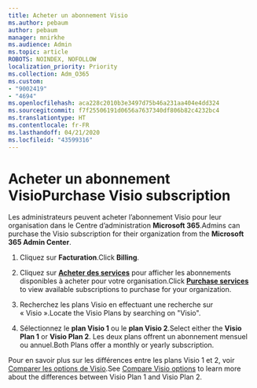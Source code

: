 ```yaml
---
title: Acheter un abonnement Visio
ms.author: pebaum
author: pebaum
manager: mnirkhe
ms.audience: Admin
ms.topic: article
ROBOTS: NOINDEX, NOFOLLOW
localization_priority: Priority
ms.collection: Adm_O365
ms.custom:
- "9002419"
- "4694"
ms.openlocfilehash: aca228c2010b3e3497d75b46a231aa404e4dd324
ms.sourcegitcommit: f7f25506191d0656a7637340df806b82c4232bc4
ms.translationtype: HT
ms.contentlocale: fr-FR
ms.lasthandoff: 04/21/2020
ms.locfileid: "43599316"
---
```

# <a name="purchase-visio-subscription"></a><span data-ttu-id="92e8e-102">Acheter un abonnement Visio</span><span class="sxs-lookup"><span data-stu-id="92e8e-102">Purchase Visio subscription</span></span>

<span data-ttu-id="92e8e-103">Les administrateurs peuvent acheter l’abonnement Visio pour leur organisation dans le Centre d’administration **Microsoft 365**.</span><span class="sxs-lookup"><span data-stu-id="92e8e-103">Admins can purchase the Visio subscription for their organization from the **Microsoft 365 Admin Center**.</span></span>

1. <span data-ttu-id="92e8e-104">Cliquez sur **Facturation**.</span><span class="sxs-lookup"><span data-stu-id="92e8e-104">Click **Billing**.</span></span>

2. <span data-ttu-id="92e8e-105">Cliquez sur **[Acheter des services](https://go.microsoft.com/fwlink/p/?linkid=868433)** pour afficher les abonnements disponibles à acheter pour votre organisation.</span><span class="sxs-lookup"><span data-stu-id="92e8e-105">Click **[Purchase services](https://go.microsoft.com/fwlink/p/?linkid=868433)** to view available subscriptions to purchase for your organization.</span></span>

3. <span data-ttu-id="92e8e-106">Recherchez les plans Visio en effectuant une recherche sur « Visio ».</span><span class="sxs-lookup"><span data-stu-id="92e8e-106">Locate the Visio Plans by searching on "Visio".</span></span>

4. <span data-ttu-id="92e8e-107">Sélectionnez le **plan Visio 1** ou le **plan Visio 2**.</span><span class="sxs-lookup"><span data-stu-id="92e8e-107">Select either the **Visio Plan 1** or **Visio Plan 2**.</span></span> <span data-ttu-id="92e8e-108">Les deux plans offrent un abonnement mensuel ou annuel.</span><span class="sxs-lookup"><span data-stu-id="92e8e-108">Both Plans offer a monthly or yearly subscription.</span></span>

<span data-ttu-id="92e8e-109">Pour en savoir plus sur les différences entre les plans Visio 1 et 2, voir [Comparer les options de Visio](https://products.office.com/Visio/microsoft-visio-plans-and-pricing-compare-visio-options).</span><span class="sxs-lookup"><span data-stu-id="92e8e-109">See [Compare Visio options](https://products.office.com/Visio/microsoft-visio-plans-and-pricing-compare-visio-options) to learn more about the differences between Visio Plan 1 and Visio Plan 2.</span></span> 
